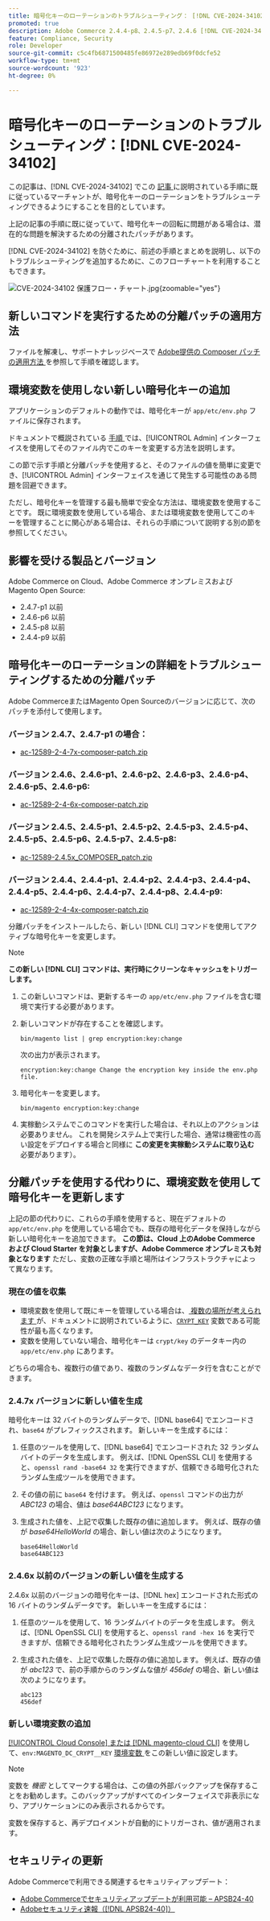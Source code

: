 ```yaml
---
title: 暗号化キーのローテーションのトラブルシューティング： [!DNL CVE-2024-34102]
promoted: true
description: Adobe Commerce 2.4.4-p8、2.4.5-p7、2.4.6 [!DNL CVE-2024-34102] p5、2.4.7 以前のバージョンの暗号化キーを更新する際の問題を修正するために、追加の分離パッチを適用します。
feature: Compliance, Security
role: Developer
source-git-commit: c5c4fb6871500485fe86972e289edb69f0dcfe52
workflow-type: tm+mt
source-wordcount: '923'
ht-degree: 0%

---
```


# 暗号化キーのローテーションのトラブルシューティング：[!DNL CVE-2024-34102]

この記事は、[!DNL CVE-2024-34102] でこの [ 記事 ](https://experienceleague.adobe.com/ja/docs/commerce-knowledge-base/kb/troubleshooting/known-issues-patches-attached/security-update-available-for-adobe-commerce-apsb24-40-revised-to-include-isolated-patch-for-cve-2024-34102) に説明されている手順に既に従っているマーチャントが、暗号化キーのローテーションをトラブルシューティングできるようにすることを目的としています。

上記の記事の手順に既に従っていて、暗号化キーの回転に問題がある場合は、潜在的な問題を解決するための分離されたパッチがあります。

[!DNL CVE-2024-34102] を防ぐために、前述の手順とまとめを説明し、以下のトラブルシューティングを追加するために、このフローチャートを利用することもできます。


![CVE-2024-34102 保護フロー・チャート.jpg](assets/cve-2024-34102-protection-flow-chart.jpg){zoomable="yes"}


## 新しいコマンドを実行するための分離パッチの適用方法

ファイルを解凍し、サポートナレッジベースで [Adobe提供の Composer パッチの適用方法 ](https://experienceleague.adobe.com/docs/commerce-knowledge-base/kb/how-to/how-to-apply-a-composer-patch-provided-by-magento.html?lang=ja) を参照して手順を確認します。

## 環境変数を使用しない新しい暗号化キーの追加

アプリケーションのデフォルトの動作では、暗号化キーが `app/etc/env.php` ファイルに保存されます。

ドキュメントで概説されている [ 手順 ](https://experienceleague.adobe.com/ja/docs/commerce-admin/systems/security/encryption-key) では、[!UICONTROL Admin] インターフェイスを使用してそのファイル内でこのキーを変更する方法を説明します。

この節で示す手順と分離パッチを使用すると、そのファイルの値を簡単に変更でき、[!UICONTROL Admin] インターフェイスを通じて発生する可能性のある問題を回避できます。

ただし、暗号化キーを管理する最も簡単で安全な方法は、環境変数を使用することです。 既に環境変数を使用している場合、または環境変数を使用してこのキーを管理することに関心がある場合は、それらの手順について説明する別の節を参照してください。

## 影響を受ける製品とバージョン

Adobe Commerce on Cloud、Adobe Commerce オンプレミスおよびMagento Open Source:

* 2.4.7-p1 以前
* 2.4.6-p6 以前
* 2.4.5-p8 以前
* 2.4.4-p9 以前

## 暗号化キーのローテーションの詳細をトラブルシューティングするための分離パッチ

Adobe CommerceまたはMagento Open Sourceのバージョンに応じて、次のパッチを添付して使用します。

### バージョン 2.4.7、2.4.7-p1 の場合：

* [ac-12589-2-4-7x-composer-patch.zip](assets/ac-12589-2-4-7x-composer-patch.zip)

### バージョン 2.4.6、2.4.6-p1、2.4.6-p2、2.4.6-p3、2.4.6-p4、2.4.6-p5、2.4.6-p6:

* [ac-12589-2-4-6x-composer-patch.zip](assets/ac-12589-2-4-6x-composer-patch.zip)

### バージョン 2.4.5、2.4.5-p1、2.4.5-p2、2.4.5-p3、2.4.5-p4、2.4.5-p5、2.4.5-p6、2.4.5-p7、2.4.5-p8:

* [ac-12589-2.4.5x_COMPOSER_patch.zip](assets/ac-12589-2-4-5x-composer-patch.zip)

### バージョン 2.4.4、2.4.4-p1、2.4.4-p2、2.4.4-p3、2.4.4-p4、2.4.4-p5、2.4.4-p6、2.4.4-p7、2.4.4-p8、2.4.4-p9:

* [ac-12589-2-4-4x-composer-patch.zip](assets/ac-12589-2-4-4x-composer-patch.zip)

<!--
* [ac-12589-2-4-4x-composer-patch.zip](assets/ac-12589-2-4-4x-composer-patch.zip)
-->

分離パッチをインストールしたら、新しい [!DNL CLI] コマンドを使用してアクティブな暗号化キーを変更します。

>[!NOTE]
>
>**この新しい [!DNL CLI] コマンドは、実行時にクリーンなキャッシュをトリガーします。**

1. この新しいコマンドは、更新するキーの `app/etc/env.php` ファイルを含む環境で実行する必要があります。
1. 新しいコマンドが存在することを確認します。

   ```
   bin/magento list | grep encryption:key:change
   ```

   次の出力が表示されます。

   ```
   encryption:key:change Change the encryption key inside the env.php file.
   ```

1. 暗号化キーを変更します。

   ```
   bin/magento encryption:key:change
   ```

1. 実稼動システムでこのコマンドを実行した場合は、それ以上のアクションは必要ありません。
これを開発システム上で実行した場合、通常は機密性の高い設定をデプロイする場合と同様に **この変更を実稼動システムに取り込む** 必要があります）。

## 分離パッチを使用する代わりに、環境変数を使用して暗号化キーを更新します

上記の節の代わりに、これらの手順を使用すると、現在デフォルトの `app/etc/env.php` を使用している場合でも、既存の暗号化データを保持しながら新しい暗号化キーを追加できます。
**この節は、Cloud 上のAdobe Commerceおよび Cloud Starter を対象としますが、Adobe Commerce オンプレミスも対象となります** ただし、変数の正確な手順と場所はインフラストラクチャによって異なります。

### 現在の値を収集

* 環境変数を使用して既にキーを管理している場合は、[ 複数の場所が考えられます ](https://experienceleague.adobe.com/ja/docs/commerce-cloud-service/user-guide/configure/env/stage/variables-intro) が、ドキュメントに説明されているように、[`CRYPT_KEY`](https://experienceleague.adobe.com/ja/docs/commerce-cloud-service/user-guide/configure/env/stage/variables-deploy#crypt_key) 変数である可能性が最も高くなります。
* 変数を使用していない場合、暗号化キーは `crypt/key` のデータキー内の `app/etc/env.php` にあります。

どちらの場合も、複数行の値であり、複数のランダムなデータ行を含むことができます。

### 2.4.7x バージョンに新しい値を生成

暗号化キーは 32 バイトのランダムデータで、[!DNL base64] でエンコードされ、`base64` がプレフィックスされます。
新しいキーを生成するには：

1. 任意のツールを使用して、[!DNL base64] でエンコードされた 32 ランダムバイトのデータを生成します。 例えば、[!DNL OpenSSL CLI] を使用すると、`openssl rand -base64 32` を実行できますが、信頼できる暗号化されたランダム生成ツールを使用できます。
1. その値の前に `base64` を付けます。 例えば、`openssl` コマンドの出力が *ABC123* の場合、値は *base64ABC123* になります。
1. 生成された値を、上記で収集した既存の値に追加します。 例えば、既存の値が *base64HelloWorld* の場合、新しい値は次のようになります。<br>

   ```
   base64HelloWorld
   base64ABC123
   ```

### 2.4.6x 以前のバージョンの新しい値を生成する

2.4.6x 以前のバージョンの暗号化キーは、[!DNL hex] エンコードされた形式の 16 バイトのランダムデータです。
新しいキーを生成するには：

1. 任意のツールを使用して、16 ランダムバイトのデータを生成します。 例えば、[!DNL OpenSSL CLI] を使用すると、`openssl rand -hex 16` を実行できますが、信頼できる暗号化されたランダム生成ツールを使用できます。
1. 生成された値を、上記で収集した既存の値に追加します。 例えば、既存の値が *abc123* で、前の手順からのランダムな値が *456def* の場合、新しい値は次のようになります。<br>

   ```
   abc123
   456def
   ```

### 新しい環境変数の追加

[[!UICONTROL Cloud Console] または  [!DNL magento-cloud CLI]](https://experienceleague.adobe.com/ja/docs/commerce-cloud-service/user-guide/configure/env/variable-levels) を使用して、`env:MAGENTO_DC_CRYPT__KEY` [ 環境変数 ](https://experienceleague.adobe.com/ja/docs/commerce-cloud-service/user-guide/configure/env/stage/variables-cloud) をこの新しい値に設定します。

>[!NOTE]
>
>変数を *機密* としてマークする場合は、この値の外部バックアップを保存することをお勧めします。このバックアップがすべてのインターフェイスで非表示になり、アプリケーションにのみ表示されるからです。

変数を保存すると、再デプロイメントが自動的にトリガーされ、値が適用されます。

## セキュリティの更新

Adobe Commerceで利用できる関連するセキュリティアップデート：

* [Adobe Commerceでセキュリティアップデートが利用可能 – APSB24-40](https://experienceleague.adobe.com/ja/docs/commerce-knowledge-base/kb/troubleshooting/known-issues-patches-attached/security-update-available-for-adobe-commerce-apsb24-40-revised-to-include-isolated-patch-for-cve-2024-34102)
* [Adobeセキュリティ速報（[!DNL APSB24-40]） ](https://helpx.adobe.com/jp/security/products/magento/apsb24-40.html)
